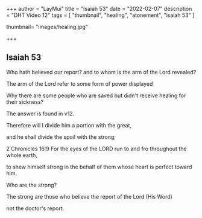 +++
author = "LayMui"
title = "Isaiah 53"
date = "2022-02-07"
description = "DHT Video 12"
tags = [
   "thumbnail", "healing", "atonement", "isaiah 53"
]

thumbnail= "images/healing.jpg"

+++

## Isaiah 53

Who hath believed our report? and to whom is the arm of the Lord revealed?

The arm of the Lord refer to some form of power displayed

Why there are some people who are saved but didn't receive healing for their sickness?

The answer is found in v12.

Therefore will I divide him a portion with the great,

and he shall divide the spoil with the strong;

2 Chronicles 16:9
For the eyes of the LORD run to and fro throughout the whole earth,

to shew himself strong in the behalf of them whose heart is perfect toward him.

Who are the strong?

The strong are those who believe the report of the Lord (His Word)

not the doctor's report.
